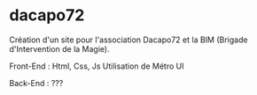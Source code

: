 # dacapo72

Création d'un site pour l'association Dacapo72 et la BIM (Brigade d'Intervention de la Magie).

Front-End : Html, Css, Js
Utilisation de Métro UI

Back-End : ???
